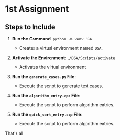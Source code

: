# 1st Assignment

## Steps to Include

1. **Run the Command**: `python -m venv DSA`
   - Creates a virtual environment named `DSA`.

2. **Activate the Environment**: `./DSA/Scripts/activate`
   - Activates the virtual environment.

3. **Run the `generate_cases.py` File**:
   - Execute the script to generate test cases.

4. **Run the `algorithm_entry.cpp` File**:
   - Execute the script to perform algorithm entries.
  
     
5. **Run the `quick_sort_entry.cpp` File**:
   - Execute the script to perform algorithm entries.

That's all

